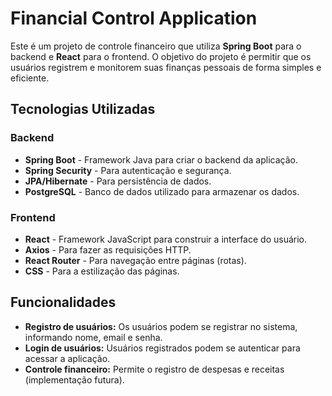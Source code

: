 # Financial Control Application

Este é um projeto de controle financeiro que utiliza **Spring Boot** para o backend e **React** para o frontend. O objetivo do projeto é permitir que os usuários registrem e monitorem suas finanças pessoais de forma simples e eficiente.

## Tecnologias Utilizadas

### Backend
- **Spring Boot** - Framework Java para criar o backend da aplicação.
- **Spring Security** - Para autenticação e segurança.
- **JPA/Hibernate** - Para persistência de dados.
- **PostgreSQL** - Banco de dados utilizado para armazenar os dados.

### Frontend
- **React** - Framework JavaScript para construir a interface do usuário.
- **Axios** - Para fazer as requisições HTTP.
- **React Router** - Para navegação entre páginas (rotas).
- **CSS** - Para a estilização das páginas.

## Funcionalidades

- **Registro de usuários:** Os usuários podem se registrar no sistema, informando nome, email e senha.
- **Login de usuários:** Usuários registrados podem se autenticar para acessar a aplicação.
- **Controle financeiro:** Permite o registro de despesas e receitas (implementação futura).
  
